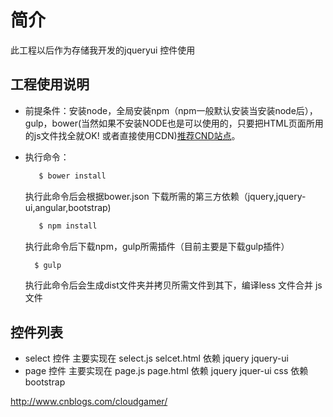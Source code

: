 # 简介
此工程以后作为存储我开发的jqueryui 控件使用
## 工程使用说明
- 前提条件：安装node，全局安装npm（npm一般默认安装当安装node后），gulp，bower(当然如果不安装NODE也是可以使用的，只要把HTML页面所用的js文件找全就OK! 或者直接使用CDN)<a href="http://www.bootcdn.cn/">推荐CND站点</a>。
- 执行命令：
  
  ```bash
     $ bower install
     ```
     执行此命令后会根据bower.json 下载所需的第三方依赖（jquery,jquery-ui,angular,bootstrap)
  ```bash
     $ npm install
     ```
     执行此命令后下载npm，gulp所需插件（目前主要是下载gulp插件）
   ```bash
     $ gulp
   ```    
     执行此命令后会生成dist文件夹并拷贝所需文件到其下，编译less 文件合并 js 文件

## 控件列表
- select 控件 主要实现在 select.js selcet.html 依赖 jquery jquery-ui 
- page 控件   主要实现在 page.js page.html 依赖 jquery jquer-ui css 依赖 bootstrap

http://www.cnblogs.com/cloudgamer/
